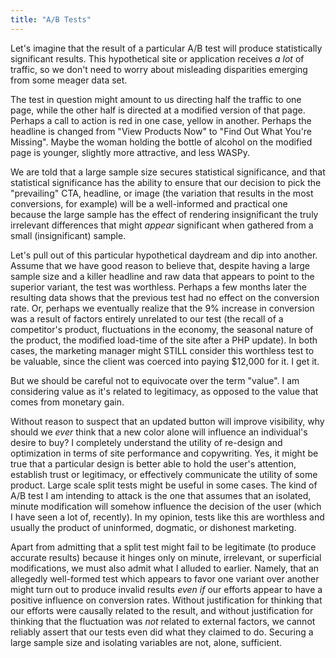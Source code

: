 ```yaml
---
title: "A/B Tests"
---
```


Let's imagine that the result of a particular A/B test will produce statistically significant results. This hypothetical site or application receives *a lot* of traffic, so we don't need to worry about misleading disparities emerging from some meager data set.

The test in question might amount to us directing half the traffic to one page, while the other half is directed at a modified version of that page. Perhaps a call to action is red in one case, yellow in another. Perhaps the headline is changed from "View Products Now" to "Find Out What You're Missing". Maybe the woman holding the bottle of alcohol on the modified page is younger, slightly more attractive, and less WASPy.

We are told that a large sample size secures statistical significance, and that statistical significance has the ability to ensure that our decision to pick the "prevailing" CTA, headline, or image (the variation that results in the most conversions, for example) will be a well-informed and practical one because the large sample has the effect of rendering insignificant the truly irrelevant differences that might *appear* significant when gathered from a small (insignificant) sample.

Let's pull out of this particular hypothetical daydream and dip into another. Assume that we have good reason to believe that, despite having a large sample size and a killer headline and raw data that appears to point to the superior variant, the test was worthless. Perhaps a few months later the resulting data shows that the previous test had no effect on the conversion rate. Or, perhaps we eventually realize that the 9% increase in conversion was a result of factors entirely unrelated to our test (the recall of a competitor's product, fluctuations in the economy, the seasonal nature of the product, the modified load-time of the site after a PHP update). In both cases, the marketing manager might STILL consider this worthless test to be valuable, since the client was coerced into paying $12,000 for it. I get it.

But we should be careful not to equivocate over the term "value". I am considering value as it's related to legitimacy, as opposed to the value that comes from monetary gain.

Without reason to suspect that an updated button will improve visibility, why should we *ever* think that a new color alone will influence an individual's desire to buy? I completely understand the utility of re-design and optimization in terms of site performance and copywriting. Yes, it might be true that a particular design is better able to hold the user's attention, establish trust or legitimacy, or effectively communicate the utility of some product. Large scale split tests might be useful in some cases. The kind of A/B test I am intending to attack is the one that assumes that an isolated, minute modification will somehow influence the decision of the user (which I have seen a lot of, recently). In my opinion, tests like this are worthless and usually the product of uninformed, dogmatic, or dishonest marketing.

Apart from admitting that a split test might fail to be legitimate (to produce accurate results) because it hinges only on minute, irrelevant, or superficial modifications, we must also admit what I alluded to earlier. Namely, that an allegedly well-formed test which appears to favor one variant over another might turn out to produce invalid results *even if* our efforts appear to have a positive influence on conversion rates. Without justification for thinking that our efforts were causally related to the result, and without justification for thinking that the fluctuation was *not* related to external factors, we cannot reliably assert that our tests even did what they claimed to do. Securing a large sample size and isolating variables are not, alone, sufficient.
